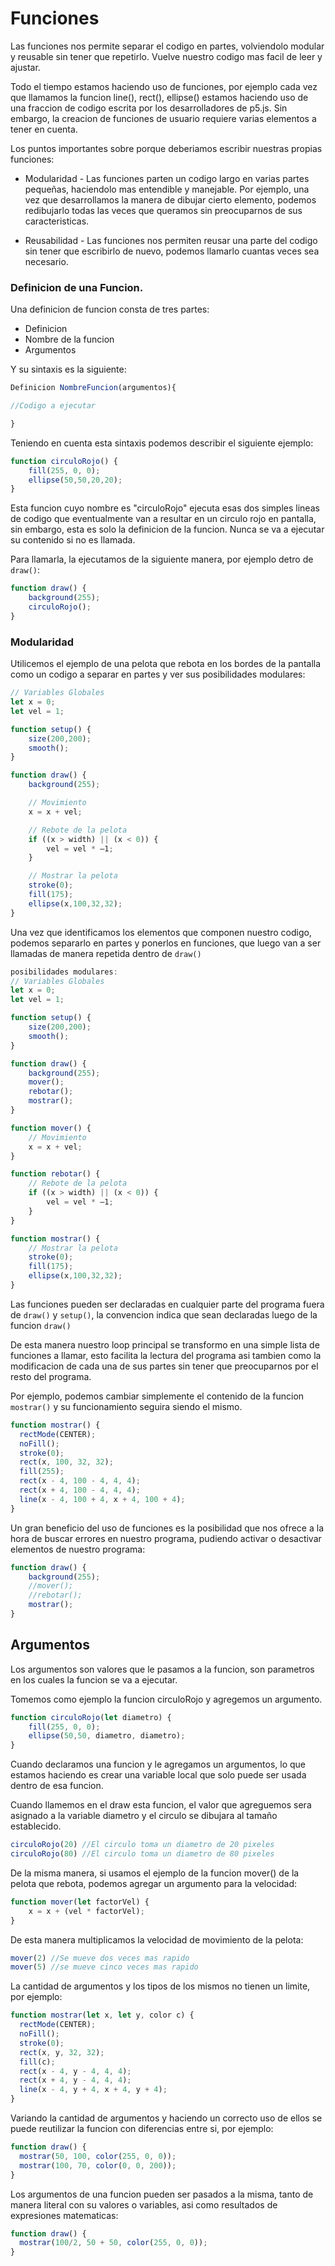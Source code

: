 # Funciones

Las funciones nos permite separar el codigo en partes, volviendolo modular y reusable sin tener que repetirlo. Vuelve nuestro codigo mas facil de leer y ajustar.

Todo el tiempo estamos haciendo uso de funciones, por ejemplo cada vez que llamamos la funcion line\(\), rect\(\), ellipse\(\)  estamos haciendo uso de una fraccion de codigo escrita por los desarrolladores de p5.js. Sin embargo, la creacion de funciones de usuario requiere varias elementos a tener en cuenta.

Los puntos importantes sobre porque deberiamos escribir nuestras propias funciones:

* Modularidad - Las funciones parten un codigo largo en varias partes pequeñas, haciendolo mas entendible y manejable. Por ejemplo, una vez que desarrollamos la manera de dibujar cierto elemento, podemos redibujarlo todas las veces que queramos sin preocuparnos de sus caracteristicas.

* Reusabilidad - Las funciones nos permiten reusar una parte del codigo sin tener que escribirlo de nuevo, podemos llamarlo cuantas veces sea necesario.

### Definicion de una Funcion.

Una definicion de funcion consta de tres partes:

* Definicion
* Nombre de la funcion
* Argumentos

Y su sintaxis es la siguiente:

```javascript
Definicion NombreFuncion(argumentos){

//Codigo a ejecutar

}
```

Teniendo en cuenta esta sintaxis podemos describir el siguiente ejemplo:

```javascript
function circuloRojo() {
    fill(255, 0, 0);
    ellipse(50,50,20,20);
}
```

Esta funcion cuyo nombre es "circuloRojo" ejecuta esas dos simples lineas de codigo que eventualmente van a resultar en un circulo rojo en pantalla, sin embargo, esta es solo la definicion de la funcion. Nunca se va a ejecutar su contenido si no es llamada.

Para llamarla, la ejecutamos de la siguiente manera, por ejemplo detro de `draw()`:

```javascript
function draw() {
    background(255);
    circuloRojo();
}
```

### Modularidad

Utilicemos el ejemplo de una pelota que rebota en los bordes de la pantalla como un codigo a separar en partes y ver sus posibilidades modulares:

```javascript
// Variables Globales
let x = 0;
let vel = 1;

function setup() {
    size(200,200);
    smooth();
}

function draw() {
    background(255);

    // Movimiento
    x = x + vel; 

    // Rebote de la pelota
    if ((x > width) || (x < 0)) {
        vel = vel * –1;
    } 

    // Mostrar la pelota
    stroke(0);
    fill(175);
    ellipse(x,100,32,32); 
}
```

Una vez que identificamos los elementos que componen nuestro codigo, podemos separarlo en partes y ponerlos en funciones, que luego van a ser llamadas de manera repetida dentro de `draw()`

```javascript
posibilidades modulares:
// Variables Globales
let x = 0;
let vel = 1;

function setup() {
    size(200,200);
    smooth();
}

function draw() {
    background(255);
    mover();
    rebotar();
    mostrar();
}

function mover() {
    // Movimiento
    x = x + vel;
}

function rebotar() {
    // Rebote de la pelota
    if ((x > width) || (x < 0)) {
        vel = vel * –1;
    }
}

function mostrar() {
    // Mostrar la pelota
    stroke(0);
    fill(175);
    ellipse(x,100,32,32);
}
```

Las funciones pueden ser declaradas en cualquier parte del programa fuera de `draw()` y `setup()`, la convencion indica que sean declaradas luego de la funcion `draw()`

De esta manera nuestro loop principal se transformo en una simple lista de funciones a llamar, esto facilita la lectura del programa asi tambien como la modificacion de cada una de sus partes sin tener que preocuparnos por el resto del programa.

Por ejemplo, podemos cambiar simplemente el contenido de la funcion `mostrar()` y su funcionamiento seguira siendo el mismo.

```javascript
function mostrar() {
  rectMode(CENTER);
  noFill();
  stroke(0);
  rect(x, 100, 32, 32);
  fill(255);
  rect(x - 4, 100 - 4, 4, 4);
  rect(x + 4, 100 - 4, 4, 4);
  line(x - 4, 100 + 4, x + 4, 100 + 4);
}
```

Un gran beneficio del uso de funciones es la posibilidad que nos ofrece a la hora de buscar errores en nuestro programa, pudiendo activar o desactivar elementos de nuestro programa:

```javascript
function draw() {
    background(255);
    //mover();
    //rebotar();
    mostrar();
}
```

## Argumentos

Los argumentos son valores que le pasamos a la funcion, son parametros en los cuales la funcion se va a ejecutar.

Tomemos como ejemplo la funcion circuloRojo y agregemos un argumento.

```javascript
function circuloRojo(let diametro) {
    fill(255, 0, 0);
    ellipse(50,50, diametro, diametro);
}
```

Cuando declaramos una funcion y le agregamos un argumentos, lo que estamos haciendo es crear una variable local que solo puede ser usada dentro de esa funcion.

Cuando llamemos en el draw esta funcion, el valor que agreguemos sera asignado a la variable diametro y el circulo se dibujara al tamaño establecido.

```javascript
circuloRojo(20) //El circulo toma un diametro de 20 pixeles
circuloRojo(80) //El circulo toma un diametro de 80 pixeles
```

De la misma manera, si usamos el ejemplo de la funcion mover\(\) de la pelota que rebota, podemos agregar un argumento para la velocidad:

```javascript
function mover(let factorVel) {
    x = x + (vel * factorVel);
}
```

De esta manera multiplicamos la velocidad de movimiento de la pelota:

```javascript
mover(2) //Se mueve dos veces mas rapido
mover(5) //se mueve cinco veces mas rapido
```

La cantidad de argumentos y los tipos de los mismos no tienen un limite, por ejemplo:

```javascript
function mostrar(let x, let y, color c) {
  rectMode(CENTER);
  noFill();
  stroke(0);
  rect(x, y, 32, 32);
  fill(c);
  rect(x - 4, y - 4, 4, 4);
  rect(x + 4, y - 4, 4, 4);
  line(x - 4, y + 4, x + 4, y + 4);
}
```

Variando la cantidad de argumentos y haciendo un correcto uso de ellos se puede reutilizar la funcion con diferencias entre si, por ejemplo:

```javascript
function draw() {
  mostrar(50, 100, color(255, 0, 0));
  mostrar(100, 70, color(0, 0, 200));
}
```

Los argumentos de una funcion pueden ser pasados a la misma, tanto de manera literal con su valores o variables, asi como resultados de expresiones matematicas:

```javascript
function draw() {
  mostrar(100/2, 50 + 50, color(255, 0, 0));
}
```

